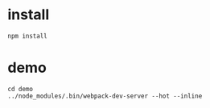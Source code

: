 

# install 

```
npm install
```


# demo 

```
cd demo 
../node_modules/.bin/webpack-dev-server --hot --inline
```